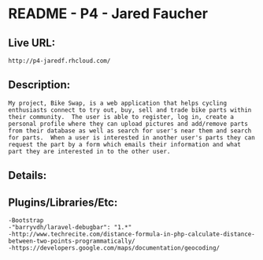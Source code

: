 # README - P4 - Jared Faucher

## Live URL:
	http://p4-jaredf.rhcloud.com/

## Description:
	My project, Bike Swap, is a web application that helps cycling enthusiasts connect to try out, buy, sell and trade bike parts within their community.  The user is able to register, log in, create a personal profile where they can upload pictures and add/remove parts from their database as well as search for user's near them and search for parts.  When a user is interested in another user's parts they can request the part by a form which emails their information and what part they are interested in to the other user.
	
## Details:

## Plugins/Libraries/Etc:
	-Bootstrap
	-"barryvdh/laravel-debugbar": "1.*"
	-http://www.techrecite.com/distance-formula-in-php-calculate-distance-between-two-points-programmatically/
	-https://developers.google.com/maps/documentation/geocoding/
